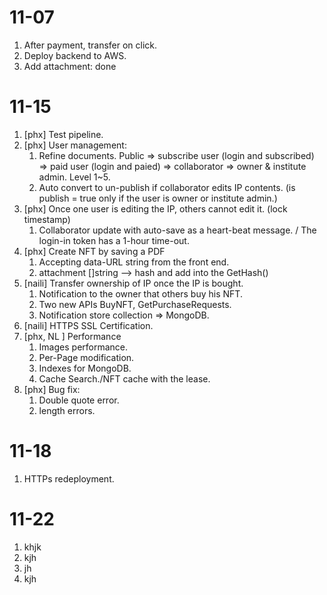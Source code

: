 # 11-07

1. After payment, transfer on click.
2. Deploy backend to AWS.
2. Add attachment: done

# 11-15

1. [phx] Test pipeline.
2. [phx] User management: 
   1. Refine documents. Public => subscribe user (login and subscribed) => paid user (login and paied) => collaborator => owner & institute admin. Level 1~5.
   2. Auto convert to un-publish if collaborator edits IP contents. (is publish = true only if the user is owner or institute admin.)
3. [phx] Once one user is editing the IP,  others cannot edit it. (lock timestamp)
   1. Collaborator update with auto-save as a heart-beat message. / The login-in token has a 1-hour time-out.
4. [phx] Create NFT by saving a PDF
   1. Accepting data-URL string from the front end.
   2. attachment []string --> hash and add into the GetHash()
5. [naili] Transfer ownership of IP once the IP is bought.
   1. Notification to the owner that others buy his NFT.
   2. Two new APIs BuyNFT, GetPurchaseRequests.
   3. Notification store collection => MongoDB.
6. [naili] HTTPS SSL Certification.
7. [phx, NL ] Performance
   1. Images performance.
   2. Per-Page modification.
   3. Indexes for MongoDB.
   4. Cache Search./NFT cache with the lease.
8. [phx] Bug fix:
   1. Double quote error.
   2. length errors.

# 11-18

1. HTTPs redeployment. 

# 11-22

1. khjk
2. kjh
3. jh
4. kjh

















